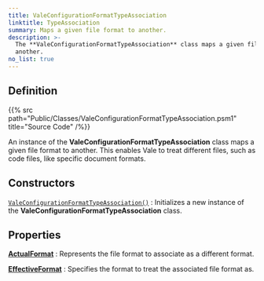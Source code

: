 ```yaml
---
title: ValeConfigurationFormatTypeAssociation
linktitle: TypeAssociation
summary: Maps a given file format to another.
description: >-
  The **ValeConfigurationFormatTypeAssociation** class maps a given file format to
  another.
no_list: true
---
```


## Definition

{{% src path="Public/Classes/ValeConfigurationFormatTypeAssociation.psm1" title="Source Code" /%}}

An instance of the **ValeConfigurationFormatTypeAssociation** class maps a given file format to
another. This enables Vale to treat different files, such as code files, like specific document
formats.

## Constructors

[`ValeConfigurationFormatTypeAssociation()`][01]
: Initializes a new instance of the **ValeConfigurationFormatTypeAssociation** class.

## Properties

[**ActualFormat**][02]
: Represents the file format to associate as a different format.

[**EffectiveFormat**][03]
: Specifies the format to treat the associated file format as.

<!-- Reference Link Definitions -->
[01]: ./constructors#valeconfigurationformattypeassociation
[02]: ./properties#actualformat
[03]: ./properties#effectiveformat
